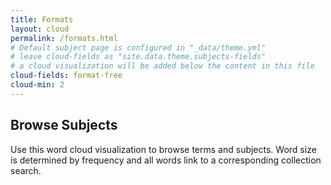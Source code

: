 ```yaml
---
title: Formats
layout: cloud
permalink: /formats.html
# Default subject page is configured in "_data/theme.yml"
# leave cloud-fields as "site.data.theme.subjects-fields"
# a cloud visualization will be added below the content in this file
cloud-fields: format-free
cloud-min: 2
---
```


## Browse Subjects

Use this word cloud visualization to browse terms and subjects.
Word size is determined by frequency and all words link to a corresponding collection search.
